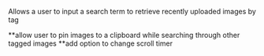 Allows a user to input a search term to retrieve recently uploaded images by tag

**allow user to pin images to a clipboard while searching through other tagged images
**add option to change scroll timer
